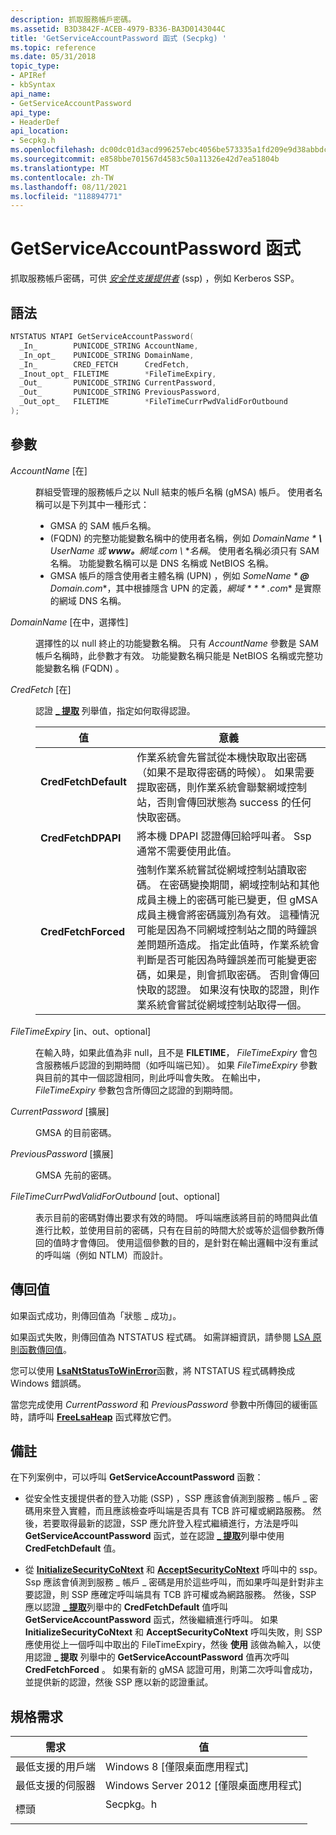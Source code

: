 ```yaml
---
description: 抓取服務帳戶密碼。
ms.assetid: B3D3842F-ACEB-4979-B336-BA3D0143044C
title: 'GetServiceAccountPassword 函式 (Secpkg) '
ms.topic: reference
ms.date: 05/31/2018
topic_type:
- APIRef
- kbSyntax
api_name:
- GetServiceAccountPassword
api_type:
- HeaderDef
api_location:
- Secpkg.h
ms.openlocfilehash: dc00dc01d3acd996257ebc4056be573335a1fd209e9d38abbdcb6bab33124b4c
ms.sourcegitcommit: e858bbe701567d4583c50a11326e42d7ea51804b
ms.translationtype: MT
ms.contentlocale: zh-TW
ms.lasthandoff: 08/11/2021
ms.locfileid: "118894771"
---
```

# <a name="getserviceaccountpassword-function"></a>GetServiceAccountPassword 函式

抓取服務帳戶密碼，可供 [*安全性支援提供者*](/windows/desktop/SecGloss/s-gly) (ssp) ，例如 Kerberos SSP。

## <a name="syntax"></a>語法


```C++
NTSTATUS NTAPI GetServiceAccountPassword(
  _In_        PUNICODE_STRING AccountName,
  _In_opt_    PUNICODE_STRING DomainName,
  _In_        CRED_FETCH      CredFetch,
  _Inout_opt_ FILETIME        *FileTimeExpiry,
  _Out_       PUNICODE_STRING CurrentPassword,
  _Out_       PUNICODE_STRING PreviousPassword,
  _Out_opt_   FILETIME        *FileTimeCurrPwdValidForOutbound
);
```



## <a name="parameters"></a>參數

<dl> <dt>

*AccountName* \[在\]
</dt> <dd>

群組受管理的服務帳戶之以 Null 結束的帳戶名稱 (gMSA) 帳戶。 使用者名稱可以是下列其中一種形式：

-   GMSA 的 SAM 帳戶名稱。
-    (FQDN) 的完整功能變數名稱中的使用者名稱，例如 *DomainName * **\\** _UserName_ 或 **www。**_網域_*_.com \\_ *_名稱_。 使用者名稱必須只有 SAM 名稱。 功能變數名稱可以是 DNS 名稱或 NetBIOS 名稱。
-   GMSA 帳戶的隱含使用者主體名稱 (UPN) ，例如 *SomeName * **@** _Domain_*_.com_*，其中根據隱含 UPN 的定義，*網域 * * * .com** 是實際的網域 DNS 名稱。

</dd> <dt>

*DomainName* \[在中，選擇性\]
</dt> <dd>

選擇性的以 null 終止的功能變數名稱。 只有 *AccountName* 參數是 SAM 帳戶名稱時，此參數才有效。 功能變數名稱只能是 NetBIOS 名稱或完整功能變數名稱 (FQDN) 。

</dd> <dt>

*CredFetch* \[在\]
</dt> <dd>

認證 [**\_ 提取**](cred-fetch.md) 列舉值，指定如何取得認證。



| 值                                                                                                                                                                                                    | 意義                                                                                                                                                                                                                                                                                                                                                                                                                                                                                                                                                                                                                                                                                        |
|----------------------------------------------------------------------------------------------------------------------------------------------------------------------------------------------------------|------------------------------------------------------------------------------------------------------------------------------------------------------------------------------------------------------------------------------------------------------------------------------------------------------------------------------------------------------------------------------------------------------------------------------------------------------------------------------------------------------------------------------------------------------------------------------------------------------------------------------------------------------------------------------------------------|
| <span id="CredFetchDefault"></span><span id="credfetchdefault"></span><span id="CREDFETCHDEFAULT"></span><dl> <dt>**CredFetchDefault**</dt> </dl> | 作業系統會先嘗試從本機快取取出密碼（如果不是取得密碼的時候）。 如果需要提取密碼，則作業系統會聯繫網域控制站，否則會傳回狀態為 success 的任何快取密碼。<br/>                                                                                                                                                                                                                                                                                                                                                                                    |
| <span id="CredFetchDPAPI"></span><span id="credfetchdpapi"></span><span id="CREDFETCHDPAPI"></span><dl> <dt>**CredFetchDPAPI**</dt> </dl>         | 將本機 DPAPI 認證傳回給呼叫者。 Ssp 通常不需要使用此值。<br/>                                                                                                                                                                                                                                                                                                                                                                                                                                                                                                                                                                               |
| <span id="CredFetchForced"></span><span id="credfetchforced"></span><span id="CREDFETCHFORCED"></span><dl> <dt>**CredFetchForced**</dt> </dl>     | 強制作業系統嘗試從網域控制站讀取密碼。 在密碼變換期間，網域控制站和其他成員主機上的密碼可能已變更，但 gMSA 成員主機會將密碼識別為有效。 這種情況可能是因為不同網域控制站之間的時鐘誤差問題所造成。 指定此值時，作業系統會判斷是否可能因為時鐘誤差而可能變更密碼，如果是，則會抓取密碼。 否則會傳回快取的認證。 如果沒有快取的認證，則作業系統會嘗試從網域控制站取得一個。<br/> |



 

</dd> <dt>

*FileTimeExpiry* \[in、out、optional\]
</dt> <dd>

在輸入時，如果此值為非 null，且不是 **FILETIME**， *FileTimeExpiry* 會包含服務帳戶認證的到期時間（如呼叫端已知）。 如果 *FileTimeExpiry* 參數與目前的其中一個認證相同，則此呼叫會失敗。 在輸出中， *FileTimeExpiry* 參數包含所傳回之認證的到期時間。

</dd> <dt>

*CurrentPassword* \[擴展\]
</dt> <dd>

GMSA 的目前密碼。

</dd> <dt>

*PreviousPassword* \[擴展\]
</dt> <dd>

GMSA 先前的密碼。

</dd> <dt>

*FileTimeCurrPwdValidForOutbound* \[out、optional\]
</dt> <dd>

表示目前的密碼對傳出要求有效的時間。 呼叫端應該將目前的時間與此值進行比較，並使用目前的密碼，只有在目前的時間大於或等於這個參數所傳回的值時才會傳回。 使用這個參數的目的，是針對在輸出邏輯中沒有重試的呼叫端（例如 NTLM）而設計。

</dd> </dl>

## <a name="return-value"></a>傳回值

如果函式成功，則傳回值為「狀態 \_ 成功」。

如果函式失敗，則傳回值為 NTSTATUS 程式碼。 如需詳細資訊，請參閱 [LSA 原則函數傳回值](management-return-values.md)。

您可以使用 [**LsaNtStatusToWinError**](/windows/desktop/api/Ntsecapi/nf-ntsecapi-lsantstatustowinerror)函數，將 NTSTATUS 程式碼轉換成 Windows 錯誤碼。

當您完成使用 *CurrentPassword* 和 *PreviousPassword* 參數中所傳回的緩衝區時，請呼叫 [**FreeLsaHeap**](/windows/desktop/api/ntlsa/nc-ntlsa-lsa_free_lsa_heap) 函式釋放它們。

## <a name="remarks"></a>備註

在下列案例中，可以呼叫 **GetServiceAccountPassword** 函數：

-   從安全性支援提供者的登入功能 (SSP) ，SSP 應該會偵測到服務 \_ 帳戶 \_ 密碼用來登入實體，而且應該檢查呼叫端是否具有 TCB 許可權或網路服務。 然後，若要取得最新的認證，SSP 應允許登入程式繼續進行，方法是呼叫 **GetServiceAccountPassword** 函式，並在認證 [**\_ 提取**](cred-fetch.md)列舉中使用 **CredFetchDefault** 值。

-   從 [**InitializeSecurityCoNtext**](../SecAuthN/initializesecuritycontext--general.md) 和 [**AcceptSecurityCoNtext**](../SecAuthN/acceptsecuritycontext--general.md) 呼叫中的 ssp。 Ssp 應該會偵測到服務 \_ 帳戶 \_ 密碼是用於這些呼叫，而如果呼叫是針對非主要認證，則 SSP 應確定呼叫端具有 TCB 許可權或為網路服務。 然後，SSP 應以認證 [**\_ 提取**](cred-fetch.md)列舉中的 **CredFetchDefault** 值呼叫 **GetServiceAccountPassword** 函式，然後繼續進行呼叫。 如果 **InitializeSecurityCoNtext** 和 **AcceptSecurityCoNtext** 呼叫失敗，則 SSP 應使用從上一個呼叫中取出的 FileTimeExpiry，然後 **使用** 該做為輸入，以使用認證 **\_ 提取** 列舉中的 **GetServiceAccountPassword** 值再次呼叫 **CredFetchForced** 。 如果有新的 gMSA 認證可用，則第二次呼叫會成功，並提供新的認證，然後 SSP 應以新的認證重試。

## <a name="requirements"></a>規格需求



| 需求 | 值 |
|-------------------------------------|-------------------------------------------------------------------------------------|
| 最低支援的用戶端<br/> | Windows 8 \[僅限桌面應用程式\]<br/>                                          |
| 最低支援的伺服器<br/> | Windows Server 2012 \[僅限桌面應用程式\]<br/>                                |
| 標頭<br/>                   | <dl> <dt>Secpkg。h</dt> </dl> |



 

